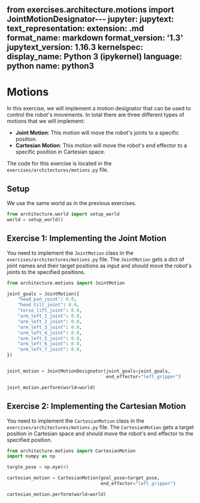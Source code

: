 from exercises.architecture.motions import JointMotionDesignator---
jupyter:
  jupytext:
    text_representation:
      extension: .md
      format_name: markdown
      format_version: '1.3'
      jupytext_version: 1.16.3
  kernelspec:
    display_name: Python 3 (ipykernel)
    language: python
    name: python3
---

# Motions

In this exercise, we will implement a motion designator that can be used to control the robot's movements.
In total there are three different types of motions that we will implement:
* **Joint Motion**: This motion will move the robot's joints to a specific position.
* **Cartesian Motion**: This motion will move the robot's end effector to a specific position in Cartesian space.

The code for this exercise is located in the `exercises/architectures/motions.py` file.

## Setup
We use the same world as in the previous exercises. 
```python
from architecture.world import setup_world
world = setup_world()
```

## Exercise 1: Implementing the Joint Motion
You need to implement the `JointMotion` class in the `exercises/architectures/motions.py` file.
The `JointMotion` gets a dict of joint names and their target positions as input and should move the robot's joints to the specified positions.

```python
from architecture.motions import JointMotion

joint_goals = JointMotion({
    "head_pan_joint": 0.0,
    "head_tilt_joint": 0.0,
    "torso_lift_joint": 0.0,
    "arm_left_1_joint": 0.0,
    "arm_left_2_joint": 0.0,
    "arm_left_3_joint": 0.0,
    "arm_left_4_joint": 0.0,
    "arm_left_5_joint": 0.0,
    "arm_left_6_joint": 0.0,
    "arm_left_7_joint": 0.0,
})


joint_motion = JointMotionDesignator(joint_goals=joint_goals, 
                                     end_effector="left_gripper")

joint_motion.perform(world=world)
```

## Exercise 2: Implementing the Cartesian Motion
You need to implement the `CartesianMotion` class in the `exercises/architectures/motions.py` file.
The `CartesianMotion` gets a target position in Cartesian space and should move the robot's end effector to the specified position.

```python
from architecture.motions import CartesianMotion
import numpy as np

targte_pose = np.eye(4)

cartesian_motion = CartesianMotion(goal_pose=target_pose, 
                                   end_effector="left_gripper")

cartesian_motion.perform(world=world)
```

